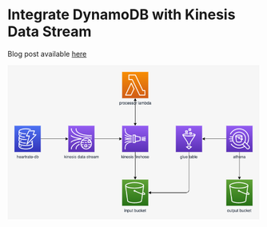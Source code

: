 # Integrate DynamoDB with Kinesis Data Stream

Blog post available [here](https://www.benoitpaul/com/blog/aws/dynamob-kinesis-firehose-glue-athena/)

![Architecture](https://github.com/benoitpaul/aws-labs/raw/main/dynamodb-streams-kinesis/architecture.png)
